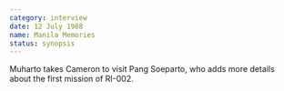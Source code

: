 ```yaml
---
category: interview
date: 12 July 1988
name: Manila Memories
status: synopsis
---
```

Muharto takes Cameron to visit Pang Soeparto, who adds more details about the first mission of RI-002. 
